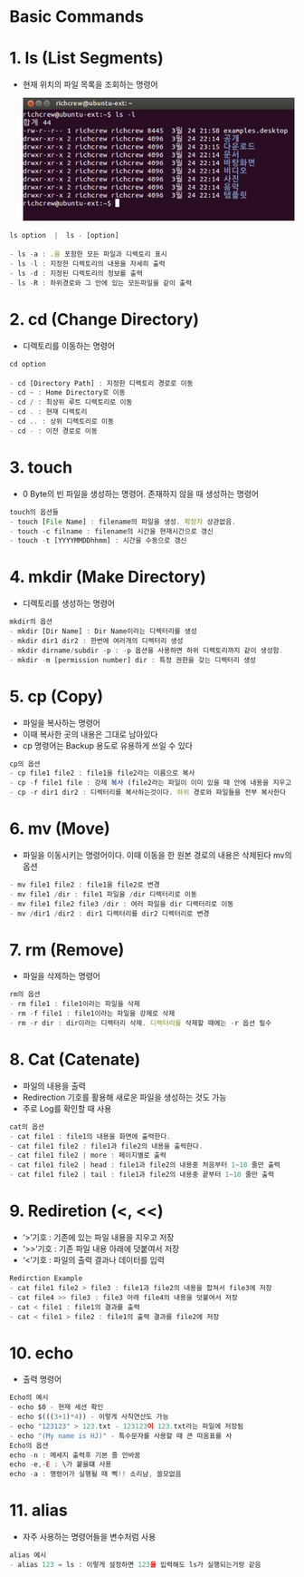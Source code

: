 # Basic Commands

# 1. ls (List Segments)

- 현재 위치의 파일 목록을 조회하는 명령어

  <img src="./image/basic1.png" alt="Alt123" width="600">

```jsx
ls option  |  ls - [option]

- ls -a : .을 포함한 모든 파일과 디렉토리 표시
- ls -l : 지정한 디렉토리의 내용을 자세히 출력
- ls -d : 지정된 디렉토리의 정보를 출력
- ls -R : 하위경로와 그 안에 있는 모든파일을 같이 출력
```

# 2. cd (Change Directory)

- 디렉토리를 이동하는 명령어

```jsx
cd option 

- cd [Directory Path] : 지정한 디렉토리 경로로 이동
- cd ~ : Home Directory로 이동
- cd / : 최상위 루트 디렉토리로 이동
- cd . : 현재 디렉토리
- cd .. : 상위 디렉토리로 이동
- cd - : 이전 경로로 이동
```

# 3. touch

- 0 Byte의 빈 파일을 생성하는 명령어. 존재하지 않을 때 생성하는 명령어

```jsx
touch의 옵션들
- touch [File Name] : filename의 파일을 생성. 확장자 상관없음.
- touch -c filname : filename의 시간을 현재시간으로 갱신
- touch -t [YYYYMMDDhhmm] : 시간을 수동으로 갱신
```

# 4. mkdir (Make Directory)

- 디렉토리를 생성하는 명령어

```jsx
mkdir의 옵션
- mkdir [Dir Name] : Dir Name이라는 디렉터리를 생성
- mkdir dir1 dir2 : 한번에 여러개의 디렉터리 생성
- mkdir dirname/subdir -p : -p 옵션을 사용하면 하위 디렉토리까지 같이 생성함.
- mkdir -m [permission number] dir : 특정 권한을 갖는 디렉터리 생성
```

# 5. cp (Copy)

- 파일을 복사하는 명령어
- 이때 복사한 곳의 내용은 그대로 남아있다
- cp 명령어는 Backup 용도로 유용하게 쓰일 수 있다

```jsx
cp의 옵션
- cp file1 file2 : file1을 file2라는 이름으로 복사
- cp -f file1 file : 강제 복사 (file2라는 파일이 이미 있을 때 안에 내용을 지우고 복사함)
- cp -r dir1 dir2 : 디렉터리를 복사하는것이다. 하위 경로와 파일들을 전부 복사한다
```

# 6. mv (Move)

- 파일을 이동시키는 명령어이다.
이때 이동을 한 원본 경로의 내용은 삭제된다
mv의 옵션

```jsx
- mv file1 file2 : file1을 file2로 변경
- mv file1 /dir : file1 파일을 /dir 디렉터리로 이동
- mv file1 file2 file3 /dir : 여러 파일을 dir 디렉터리로 이동
- mv /dir1 /dir2 : dir1 디렉터리를 dir2 디렉터리로 변경
```

# 7. rm (Remove)

- 파일을 삭제하는 명령어

```jsx
rm의 옵션
- rm file1 : file1이라는 파일을 삭제
- rm -f file1 : file1이라는 파일을 강제로 삭제
- rm -r dir : dir이라는 디렉터리 삭제. 디렉터리를 삭제할 때에는 -r 옵션 필수
```

# 8. Cat (Catenate)

- 파일의 내용을 출력
- Redirection 기호를 활용해 새로운 파일을 생성하는 것도 가능
- 주로 Log를 확인할 때 사용

```jsx
cat의 옵션
- cat file1 : file1의 내용을 화면에 출력한다.
- cat file1 file2 : file1과 file2의 내용을 출력한다.
- cat file1 file2 | more : 페이지별로 출력
- cat file1 file2 | head : file1과 file2의 내용중 처음부터 1~10 줄만 출력
- cat file1 file2 | tail : file1과 file2의 내용중 끝부터 1~10 줄만 출력
```

# 9. Rediretion (<, <<)

- ‘>’기호 : 기존에 있는 파일 내용을 지우고 저장
- ‘>>’기호 : 기존 파일 내용 아래에 덧붙여서 저장
- ‘<’기호 : 파일의 출력 결과나 데이터를 입력

```jsx
Redirction Example
- cat file1 file2 > file3 : file1과 file2의 내용을 합쳐서 file3에 저장
- cat file4 >> file3 : file3 아래 file4의 내용을 덧붙여서 저장
- cat < file1 : file1의 결과를 출력
- cat < file1 > file2 : file1의 출력 결과를 file2에 저장
```

# 10. echo

- 출력 명령어

```jsx
Echo의 예시
- echo $0 - 현재 세션 확인
- echo $(((3+1)*4)) - 이렇게 사칙연산도 가능
- echo "123123" > 123.txt - 123123이 123.txt라는 파일에 저장됨
- echo "(My name is HJ)" - 특수문자를 사용할 때 큰 따옴표를 사
Echo의 옵션
echo -n : 메세지 출력후 기본 줄 안바꿈
echo -e,-E : \가 붙을떄 사용
echo -a : 명령어가 실행될 때 삑!! 소리남, 쓸모없음
```

# 11. alias

- 자주 사용하는 명령어들을 변수처럼 사용

```jsx
alias 예시
- alias 123 = ls : 이렇게 설정하면 123을 입력해도 ls가 실행되는거랑 같음
```